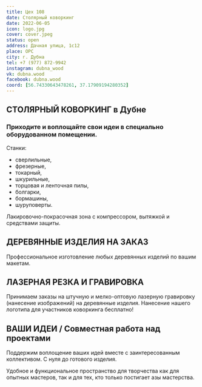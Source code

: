 ```yaml
---
title: Цех 108
date: Столярный коворкинг
date: 2022-06-05
icon: logo.jpg
cover: cover.jpeg
status: open
address: Дачная улица, 1с12
place: ОРС
city: г. Дубна
tel: +7 (977) 872-9942
instagram: dubna_wood
vk: dubna.wood
facebook: dubna.wood
coord: [56.74330643478261, 37.17909194280352]
---
```


## СТОЛЯРНЫЙ КОВОРКИНГ в Дубне

### Приходите и воплощайте свои идеи в специально оборудованном помещении.

Станки: 
- сверлильные, 
- фрезерные, 
- токарный, 
- шкурильные, 
- торцовая и ленточная пилы, 
- болгарки, 
- бормашины, 
- шуруповерты. 

Лакировочно-покрасочная зона с компрессором, вытяжкой и средствами защиты.

##  ДЕРЕВЯННЫЕ ИЗДЕЛИЯ НА ЗАКАЗ

Профессиональное изготовление любых деревянных изделий по вашим макетам.

## ЛАЗЕРНАЯ РЕЗКА И ГРАВИРОВКА
Принимаем заказы на штучную и мелко-оптовую лазерную гравировку (нанесение изображений) на деревянные изделия. Нанесение нашего логотипа для участников коворкинга бесплатно!

## ВАШИ ИДЕИ / Cовместная работа над проектами
Поддержим воплощение ваших идей вместе с заинтересованным коллективом. С нуля до готового изделия.

Удобное и функциональное пространство для творчества как для опытных мастеров, так и для тех, кто только постигает азы мастерства.